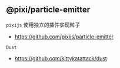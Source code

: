 ## @pixi/particle-emitter
`pixijs` 使用独立的插件实现粒子
- https://github.com/pixijs/particle-emitter

`Dust`
- https://github.com/kittykatattack/dust